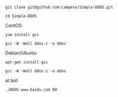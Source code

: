 `git clone git@github.com:Lampese/Simple-DDOS.git`

 `cd Simple-DDOS`

CentOS:

`yum install gcc`

`gcc -W -Wall ddos.c -o ddos`

Debian/Ubuntu

`apt-get install gcc`

`gcc -W -Wall ddos.c -o ddos`

at last

`./DDOS www.baidu.com 80`
